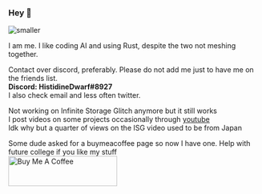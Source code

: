 ### Hey 👋

![smaller](https://user-images.githubusercontent.com/96934612/232333246-92ee524b-f696-4a9d-b8cc-a1807f9aae66.png)

I am me. I like coding AI and using Rust, despite the two not meshing together. 

Contact over discord, preferably. Please do not add me just to have me on the friends list. \
**Discord: HistidineDwarf#8927** \
I also check email and less often twitter.

Not working on Infinite Storage Glitch anymore but it still works \
I post videos on some projects occasionally through [youtube](https://www.youtube.com/channel/UC9yOoyuHyFwTTrw47GKKp8w) \
Idk why but a quarter of views on the ISG video used to be from Japan 


Some dude asked for a buymeacoffee page so now I have one. Help with future college if you like my stuff \
<a href="https://www.buymeacoffee.com/HistidineDwarf" target="_blank"><img src="https://cdn.buymeacoffee.com/buttons/v2/default-red.png" alt="Buy Me A Coffee" style="height: 60px !important;width: 217px !important;" ></a>


<!--
Stop snooping around

**DvorakDwarf/DvorakDwarf** is a ✨ _special_ ✨ repository because its `README.md` (this file) appears on your GitHub profile.

Here are some ideas to get you started:

- 🔭 I’m currently working on ...
- 🌱 I’m currently learning ...
- 👯 I’m looking to collaborate on ...
- 🤔 I’m looking for help with ...
- 💬 Ask me about ...
- 📫 How to reach me: ...
- 😄 Pronouns: ...
- ⚡ Fun fact: ...
-->
